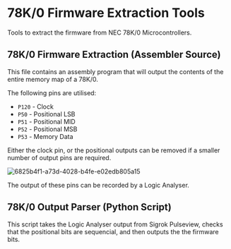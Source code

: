 # 78K/0 Firmware Extraction Tools
Tools to extract the firmware from NEC 78K/0 Microcontrollers.

## 78K/0 Firmware Extraction (Assembler Source)
This file contains an assembly program that will output the contents of the entire memory map of a 78K/0.

The following pins are utilised:
- ```P120``` - Clock
- ```P50``` - Positional LSB
- ```P51``` - Positional MID
- ```P52``` - Positional MSB
- ```P53``` - Memory Data

Either the clock pin, or the positional outputs can be removed if a smaller number of output pins are required.

![6825b4f1-a73d-4028-b4fe-e02edb805a15](https://github.com/user-attachments/assets/fbf18e43-c0a0-47dc-801f-cf46ec88b499)

The output of these pins can be recorded by a Logic Analyser.

## 78K/0 Output Parser (Python Script)

This script takes the Logic Analyser output from Sigrok Pulseview, checks that the positional bits are sequencial, and then outputs the the firmware bits.

